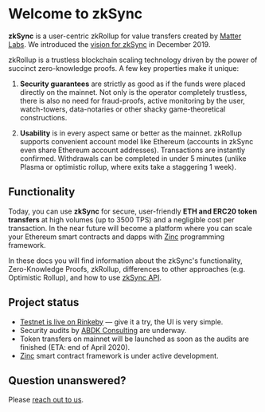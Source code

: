 # Welcome to zkSync

**zkSync** is a user-centric zkRollup for value transfers created by [Matter Labs](https://matter-labs.io). We introduced the [vision for zkSync](https://medium.com/matter-labs/introducing-zk-sync-the-missing-link-to-mass-adoption-of-ethereum-14c9cea83f58) in December 2019.

zkRollup is a trustless blockchain scaling technology driven by the power of succinct zero-knowledge proofs. A few key properties make it unique:

1. **Security guarantees** are strictly as good as if the funds were placed directly on the mainnet. Not only is the operator completely trustless, there is also no need for fraud-proofs, active monitoring by the user, watch-towers, data-notaries or other shacky game-theoretical constructions. 

2. **Usability** is in every aspect same or better as the mainnet. zkRollup supports convenient account model like Ethereum (accounts in zkSync even share Ethereum account addresses). Transactions are instantly confirmed. Withdrawals can be completed in under 5 minutes (unlike Plasma or optimistic rollup, where exits take a staggering 1 week).

## Functionality

Today, you can use **zkSync** for secure, user-friendly **ETH and ERC20 token transfers** at high volumes (up to 3500 TPS) and a negligible cost per transaction. In the near future will become a platform where you can scale your Ethereum smart contracts and dapps with [Zinc](https://medium.com/matter-labs/zinc-update-v0-1-5-open-source-video-from-zksummit-d079dcfd1b15) programming framework.

In these docs you will find information about the zkSync's functionality, Zero-Knowledge Proofs, zkRollup, differences to other approaches (e.g. Optimistic Rollup), and how to use [zkSync API](/dev/).

## Project status

- [Testnet is live on Rinkeby](https://demo.zksync.dev/explorer/) — give it a try, the UI is very simple.
- Security audits by [ABDK Consulting](https://www.abdk.consulting/) are underway.
- Token transfers on mainnet will be launched as soon as the audits are finished (ETA: end of April 2020).
- [Zinc](https://github.com/matter-labs/zinc) smart contract framework is under active development.

## Question unanswered?

Please [reach out to us](/legal/contacts).